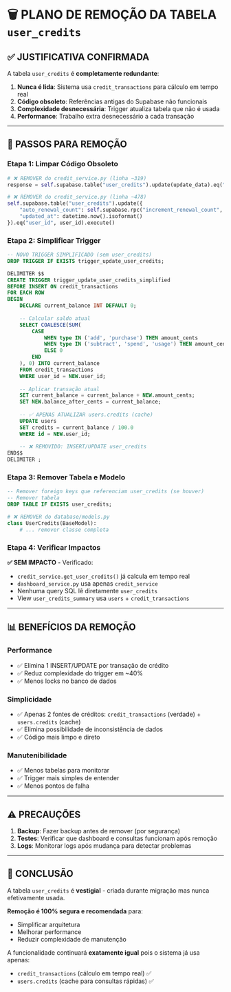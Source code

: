 # 🗑️ PLANO DE REMOÇÃO DA TABELA `user_credits`

## ✅ **JUSTIFICATIVA CONFIRMADA**

A tabela `user_credits` é **completamente redundante**:

1. **Nunca é lida**: Sistema usa `credit_transactions` para cálculo em tempo real
2. **Código obsoleto**: Referências antigas do Supabase não funcionais
3. **Complexidade desnecessária**: Trigger atualiza tabela que não é usada
4. **Performance**: Trabalho extra desnecessário a cada transação

---

## 🔧 **PASSOS PARA REMOÇÃO**

### **Etapa 1: Limpar Código Obsoleto**
```python
# ❌ REMOVER do credit_service.py (linha ~319)
response = self.supabase.table("user_credits").update(update_data).eq("user_id", user_id).execute()

# ❌ REMOVER do credit_service.py (linha ~478) 
self.supabase.table("user_credits").update({
    "auto_renewal_count": self.supabase.rpc("increment_renewal_count", {"user_id": user_id}),
    "updated_at": datetime.now().isoformat()
}).eq("user_id", user_id).execute()
```

### **Etapa 2: Simplificar Trigger**
```sql
-- NOVO TRIGGER SIMPLIFICADO (sem user_credits)
DROP TRIGGER IF EXISTS trigger_update_user_credits;

DELIMITER $$
CREATE TRIGGER trigger_update_user_credits_simplified
BEFORE INSERT ON credit_transactions
FOR EACH ROW
BEGIN
    DECLARE current_balance INT DEFAULT 0;
    
    -- Calcular saldo atual
    SELECT COALESCE(SUM(
        CASE 
            WHEN type IN ('add', 'purchase') THEN amount_cents
            WHEN type IN ('subtract', 'spend', 'usage') THEN amount_cents
            ELSE 0
        END
    ), 0) INTO current_balance
    FROM credit_transactions 
    WHERE user_id = NEW.user_id;
    
    -- Aplicar transação atual
    SET current_balance = current_balance + NEW.amount_cents;
    SET NEW.balance_after_cents = current_balance;
    
    -- ✅ APENAS ATUALIZAR users.credits (cache)
    UPDATE users 
    SET credits = current_balance / 100.0
    WHERE id = NEW.user_id;
    
    -- ❌ REMOVIDO: INSERT/UPDATE user_credits
END$$
DELIMITER ;
```

### **Etapa 3: Remover Tabela e Modelo**
```sql
-- Remover foreign keys que referenciam user_credits (se houver)
-- Remover tabela
DROP TABLE IF EXISTS user_credits;
```

```python
# ❌ REMOVER do database/models.py
class UserCredits(BaseModel):
    # ... remover classe completa
```

### **Etapa 4: Verificar Impactos**

**✅ SEM IMPACTO** - Verificado:
- `credit_service.get_user_credits()` já calcula em tempo real
- `dashboard_service.py` usa apenas `credit_service`
- Nenhuma query SQL lê diretamente `user_credits`
- View `user_credits_summary` usa `users` + `credit_transactions`

---

## 📊 **BENEFÍCIOS DA REMOÇÃO**

### **Performance**
- ✅ Elimina 1 INSERT/UPDATE por transação de crédito
- ✅ Reduz complexidade do trigger em ~40%
- ✅ Menos locks no banco de dados

### **Simplicidade**
- ✅ Apenas 2 fontes de créditos: `credit_transactions` (verdade) + `users.credits` (cache)
- ✅ Elimina possibilidade de inconsistência de dados
- ✅ Código mais limpo e direto

### **Manutenibilidade**
- ✅ Menos tabelas para monitorar
- ✅ Trigger mais simples de entender
- ✅ Menos pontos de falha

---

## ⚠️ **PRECAUÇÕES**

1. **Backup**: Fazer backup antes de remover (por segurança)
2. **Testes**: Verificar que dashboard e consultas funcionam após remoção
3. **Logs**: Monitorar logs após mudança para detectar problemas

---

## 🎯 **CONCLUSÃO**

A tabela `user_credits` é **vestigial** - criada durante migração mas nunca efetivamente usada. 

**Remoção é 100% segura e recomendada** para:
- Simplificar arquitetura
- Melhorar performance
- Reduzir complexidade de manutenção

A funcionalidade continuará **exatamente igual** pois o sistema já usa apenas:
- `credit_transactions` (cálculo em tempo real) ✅
- `users.credits` (cache para consultas rápidas) ✅
